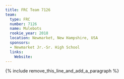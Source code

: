```yaml
---
title: FRC Team 7126
team:
  type: FRC
  number: 7126
  name: Mulebots
  rookie_year: 2018
  location: Newmarket, New Hampshire, USA
  sponsors:
  - Newmarket Jr.-Sr. High School
  links:
    Website:
---
```


{% include remove_this_line_and_add_a_paragraph %}